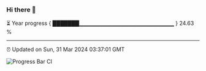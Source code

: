 ### Hi there 👋

⏳ Year progress { ███████▁▁▁▁▁▁▁▁▁▁▁▁▁▁▁▁▁▁▁▁▁▁▁ } 24.63 %

---

⏰ Updated on Sun, 31 Mar 2024 03:37:01 GMT

![Progress Bar CI](https://github.com/IshwaranRudhara/GIT-ACTION/workflows/Progress%20Bar%20CI/badge.svg)
